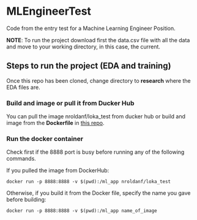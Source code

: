 # MLEngineerTest

Code from the entry test for a Machine Learning Engineer Position.

__NOTE__: To run the project download first the data.csv file with all the data and move to your working directory, in this case, the current.

## Steps to run the project (EDA and training)

Once this repo has been cloned, change directory to __research__ where the EDA files are.

### Build and image or pull it from Ducker Hub

You can pull the image nroldanf/loka_test from ducker hub or build and image from the __Dockerfile__ in [this repo](https://hub.docker.com/r/nroldanf/loka_test).

### Run the docker container

Check first if the 8888 port is busy before running any of the following commands.

If you pulled the image from DockerHub:

```shell
docker run -p 8888:8888 -v $(pwd):/ml_app nroldanf/loka_test
```

Otherwise, if you build it from the Docker file, specify the name you gave before building:

```shell
docker run -p 8888:8888 -v $(pwd):/ml_app name_of_image
```
